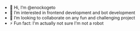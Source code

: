 - 👋 Hi, I’m @enockogeto
- 👀 I’m interested in frontend development and bot development
- 💞️ I’m looking to collaborate on any fun and challenging project
- ⚡ Fun fact: I'm actually not sure I'm not a robot

<!---
enockogeto/enockogeto is a ✨ special ✨ repository because its `README.md` (this file) appears on your GitHub profile.
You can click the Preview link to take a look at your changes.
--->
